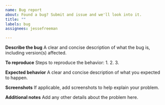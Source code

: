 ```yaml
---
name: Bug report
about: Found a bug? Submit and issue and we'll look into it.
title: ""
labels: bug
assignees: jessefreeman

---
```


**Describe the bug**
A clear and concise description of what the bug is, including version(s) affected.

**To reproduce**
Steps to reproduce the behavior:
1.
2.
3.

**Expected behavior**
A clear and concise description of what you expected to happen.

**Screenshots**
If applicable, add screenshots to help explain your problem.

**Additional notes**
Add any other details about the problem here.
